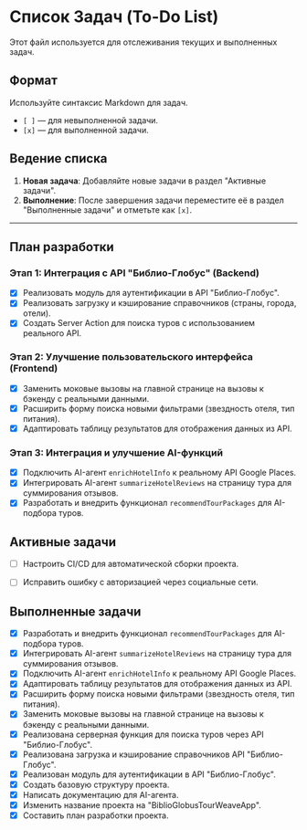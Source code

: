 # Список Задач (To-Do List)

Этот файл используется для отслеживания текущих и выполненных задач.

## Формат

Используйте синтаксис Markdown для задач.

- `[ ]` — для невыполненной задачи.
- `[x]` — для выполненной задачи.

## Ведение списка

1.  **Новая задача**: Добавляйте новые задачи в раздел "Активные задачи".
2.  **Выполнение**: После завершения задачи переместите её в раздел "Выполненные задачи" и отметьте как `[x]`.

---

## План разработки

### Этап 1: Интеграция с API "Библио-Глобус" (Backend)
- [x] Реализовать модуль для аутентификации в API "Библио-Глобус".
- [x] Реализовать загрузку и кэширование справочников (страны, города, отели).
- [x] Создать Server Action для поиска туров с использованием реального API.

### Этап 2: Улучшение пользовательского интерфейса (Frontend)
- [x] Заменить моковые вызовы на главной странице на вызовы к бэкенду с реальными данными.
- [x] Расширить форму поиска новыми фильтрами (звездность отеля, тип питания).
- [x] Адаптировать таблицу результатов для отображения данных из API.

### Этап 3: Интеграция и улучшение AI-функций
- [x] Подключить AI-агент `enrichHotelInfo` к реальному API Google Places.
- [x] Интегрировать AI-агент `summarizeHotelReviews` на страницу тура для суммирования отзывов.
- [x] Разработать и внедрить функционал `recommendTourPackages` для AI-подбора туров.

## Активные задачи

- [ ] Настроить CI/CD для автоматической сборки проекта.
- [ ] Исправить ошибку с авторизацией через социальные сети.


## Выполненные задачи
- [x] Разработать и внедрить функционал `recommendTourPackages` для AI-подбора туров.
- [x] Интегрировать AI-агент `summarizeHotelReviews` на страницу тура для суммирования отзывов.
- [x] Подключить AI-агент `enrichHotelInfo` к реальному API Google Places.
- [x] Адаптировать таблицу результатов для отображения данных из API.
- [x] Расширить форму поиска новыми фильтрами (звездность отеля, тип питания).
- [x] Заменить моковые вызовы на главной странице на вызовы к бэкенду с реальными данными.
- [x] Реализована серверная функция для поиска туров через API "Библио-Глобус".
- [x] Реализована загрузка и кэширование справочников API "Библио-Глобус".
- [x] Реализован модуль для аутентификации в API "Библио-Глобус".
- [x] Создать базовую структуру проекта.
- [x] Написать документацию для AI-агента.
- [x] Изменить название проекта на "BiblioGlobusTourWeaveApp".
- [x] Составить план разработки проекта.
